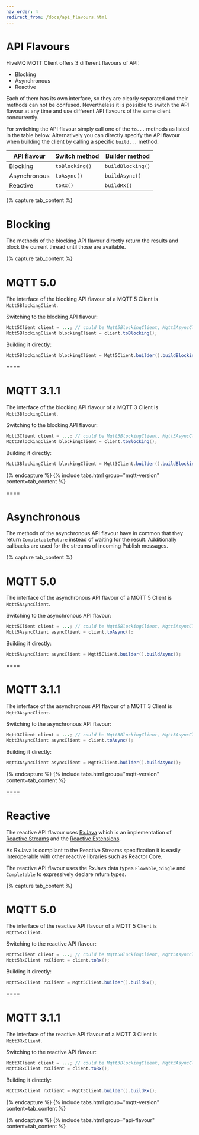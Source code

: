 ```yaml
---
nav_order: 4
redirect_from: /docs/api_flavours.html
---
```


# API Flavours

HiveMQ MQTT Client offers 3 different flavours of API:

- Blocking
- Asynchronous
- Reactive

Each of them has its own interface, so they are clearly separated and their methods can not be confused.
Nevertheless it is possible to switch the API flavour at any time and use different API flavours of the same client 
concurrently.

For switching the API flavour simply call one of the `to...` methods as listed in the table below.
Alternatively you can directly specify the API flavour when building the client by calling a specific `build...` method.

| API flavour  | Switch method  | Builder method    |
| ------------ | -------------- | ----------------- |
| Blocking     | `toBlocking()` | `buildBlocking()` |
| Asynchronous | `toAsync()`    | `buildAsync()`    |
| Reactive     | `toRx()`       | `buildRx()`       |


{% capture tab_content %}

Blocking
===

The methods of the blocking API flavour directly return the results and block the current thread until those are 
available.

{% capture tab_content %}

MQTT 5.0
===

The interface of the blocking API flavour of a MQTT 5 Client is `Mqtt5BlockingClient`.

Switching to the blocking API flavour:

```java
Mqtt5Client client = ...; // could be Mqtt5BlockingClient, Mqtt5AsyncClient or Mqtt5RxClient
Mqtt5BlockingClient blockingClient = client.toBlocking();
```

Building it directly:

```java
Mqtt5BlockingClient blockingClient = Mqtt5Client.builder().buildBlocking();
```

====

MQTT 3.1.1
===

The interface of the blocking API flavour of a MQTT 3 Client is `Mqtt3BlockingClient`.

Switching to the blocking API flavour:

```java
Mqtt3Client client = ...; // could be Mqtt3BlockingClient, Mqtt3AsyncClient or Mqtt3RxClient
Mqtt3BlockingClient blockingClient = client.toBlocking();
```

Building it directly:

```java
Mqtt3BlockingClient blockingClient = Mqtt3Client.builder().buildBlocking();
```

{% endcapture %}
{% include tabs.html group="mqtt-version" content=tab_content %}

====


Asynchronous
===

The methods of the asynchronous API flavour have in common that they return `CompletableFuture` instead of waiting for 
the result. Additionally callbacks are used for the streams of incoming Publish messages.

{% capture tab_content %}

MQTT 5.0
===

The interface of the asynchronous API flavour of a MQTT 5 Client is `Mqtt5AsyncClient`.

Switching to the asynchronous API flavour:

```java
Mqtt5Client client = ...; // could be Mqtt5BlockingClient, Mqtt5AsyncClient or Mqtt5RxClient
Mqtt5AsyncClient asyncClient = client.toAsync();
```

Building it directly:

```java
Mqtt5AsyncClient asyncClient = Mqtt5Client.builder().buildAsync();
```

====

MQTT 3.1.1
===

The interface of the asynchronous API flavour of a MQTT 3 Client is `Mqtt3AsyncClient`.

Switching to the asynchronous API flavour:

```java
Mqtt3Client client = ...; // could be Mqtt3BlockingClient, Mqtt3AsyncClient or Mqtt3RxClient
Mqtt3AsyncClient asyncClient = client.toAsync();
```

Building it directly:

```java
Mqtt3AsyncClient asyncClient = Mqtt3Client.builder().buildAsync();
```

{% endcapture %}
{% include tabs.html group="mqtt-version" content=tab_content %}

====


Reactive
===

The reactive API flavour uses [RxJava](https://github.com/ReactiveX/RxJava) which is an implementation of 
[Reactive Streams](http://www.reactive-streams.org) and the [Reactive Extensions](http://reactivex.io).

As RxJava is compliant to the Reactive Streams specification it is easily interoperable with other reactive libraries 
such as Reactor Core.

The reactive API flavour uses the RxJava data types `Flowable`, `Single` and `Completable` to expressively declare 
return types.

{% capture tab_content %}

MQTT 5.0
===

The interface of the reactive API flavour of a MQTT 5 Client is `Mqtt5RxClient`.

Switching to the reactive API flavour:

```java
Mqtt5Client client = ...; // could be Mqtt5BlockingClient, Mqtt5AsyncClient or Mqtt5RxClient
Mqtt5RxClient rxClient = client.toRx();
```

Building it directly:

```java
Mqtt5RxClient rxClient = Mqtt5Client.builder().buildRx();
```

====

MQTT 3.1.1
===

The interface of the reactive API flavour of a MQTT 3 Client is `Mqtt3RxClient`.

Switching to the reactive API flavour:

```java
Mqtt3Client client = ...; // could be Mqtt3BlockingClient, Mqtt3AsyncClient or Mqtt3RxClient
Mqtt3RxClient rxClient = client.toRx();
```

Building it directly:

```java
Mqtt3RxClient rxClient = Mqtt3Client.builder().buildRx();
```

{% endcapture %}
{% include tabs.html group="mqtt-version" content=tab_content %}

{% endcapture %}
{% include tabs.html group="api-flavour" content=tab_content %}